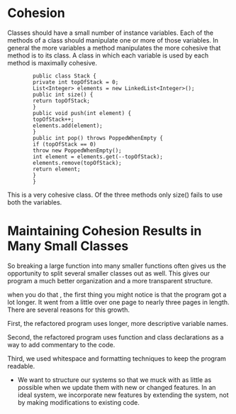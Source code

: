 # Cohesion

Classes should have a small number of instance variables. Each of the methods of a class should manipulate one or more of those variables. In general the more variables a method manipulates the more cohesive that method is to its class. A class in which each variable is used by each method is maximally cohesive. 


			public class Stack {
			private int topOfStack = 0;
			List<Integer> elements = new LinkedList<Integer>();
			public int size() {
			return topOfStack;
			}
			public void push(int element) {
			topOfStack++;
			elements.add(element);
			}
			public int pop() throws PoppedWhenEmpty {
			if (topOfStack == 0)
			throw new PoppedWhenEmpty();
			int element = elements.get(--topOfStack);
			elements.remove(topOfStack);
			return element;
			}
			}

This is a very cohesive class. Of the three methods only size() fails to use both the variables. 

# Maintaining Cohesion Results in Many Small Classes

So breaking a large function into many smaller functions often gives us the opportunity to split several smaller classes out as well. This gives our program a much better organization and a more transparent structure.

when you do that , the first thing you might notice is that the program got a lot longer. It went from a little over one page to nearly three pages in length. There are several reasons for this growth.

 First, the refactored program uses longer, more descriptive variable names.

Second, the refactored program uses function and class declarations as a way to add commentary to the code. 

Third, we used whitespace and formatting techniques to keep the program readable.

* We want to structure our systems so that we muck with as little as possible when we update them with new or changed features. In an ideal system, we incorporate new features by extending the system, not by making modifications to existing code. 
